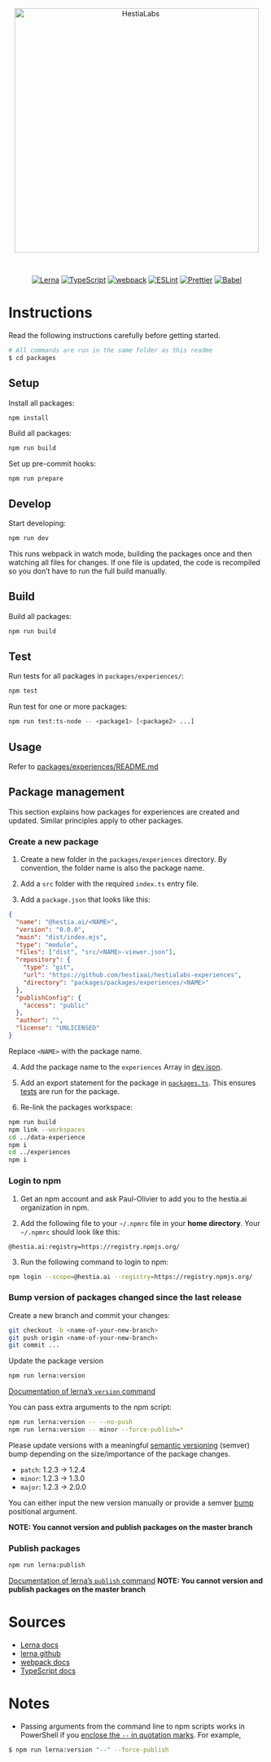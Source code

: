 <p align="center">
  <img alt="HestiaLabs" src="https://hestialabs.org/assets/img/hestialabs-logo+text.svg" width="480">
</p>

<br>

<p align="center">
  <a href="https://lerna.js.org/"><img alt="Lerna" src="https://img.shields.io/badge/Lerna-3E3E3E?style=for-the-badge&logo=lerna&logoColor=white"></a>
  <a href="https://www.typescriptlang.org/"><img alt="TypeScript" src="https://img.shields.io/badge/TypeScript-007ACC?style=for-the-badge&logo=typescript&logoColor=white"></a>
  <a href="https://webpack.js.org/"><img alt="webpack" src="https://img.shields.io/badge/Webpack-8DD6F9?style=for-the-badge&logo=Webpack&logoColor=white"></a>
  <a href="https://eslint.org"><img alt="ESLint" src="https://img.shields.io/badge/eslint-3A33D1?style=for-the-badge&logo=eslint&logoColor=white"></a>
  <a href="https://prettier.io/"><img alt="Prettier" src="https://img.shields.io/badge/prettier-1A2C34?style=for-the-badge&logo=prettier&logoColor=F7BA3E"></a>
  <a href="https://babeljs.io/"><img alt="Babel" src="https://img.shields.io/badge/Babel-F9DC3E?style=for-the-badge&logo=babel&logoColor=white"></a>

</p>

# Instructions

Read the following instructions carefully before getting started.

```bash
# All commands are run in the same folder as this readme
$ cd packages
```

## Setup

Install all packages:

```sh
npm install
```

Build all packages:

```sh
npm run build
```

Set up pre-commit hooks:

```
npm run prepare
```

## Develop

Start developing:

```sh
npm run dev
```

This runs webpack in watch mode, building the packages once and then watching all files for changes. If one file is updated, the code is recompiled so you don’t have to run the full build manually.

## Build

Build all packages:

```sh
npm run build
```

## Test

Run tests for all packages in `packages/experiences/`:

```sh
npm test
```

Run test for one or more packages:

```sh
npm run test:ts-node -- <package1> [<package2> ...]
```

## Usage

Refer to [packages/experiences/README.md](packages/experiences/README.md)

## Package management

This section explains how packages for experiences are created and updated. Similar principles apply to other packages.

### Create a new package

1. Create a new folder in the `packages/experiences` directory. By convention, the folder name is also the package name.

2. Add a `src` folder with the required `index.ts` entry file.

3. Add a `package.json` that looks like this:

```json
{
  "name": "@hestia.ai/<NAME>",
  "version": "0.0.0",
  "main": "dist/index.mjs",
  "type": "module",
  "files": ["dist", "src/<NAME>-viewer.json"],
  "repository": {
    "type": "git",
    "url": "https://github.com/hestiaai/hestialabs-experiences",
    "directory": "packages/packages/experiences/<NAME>"
  },
  "publishConfig": {
    "access": "public"
  },
  "author": "",
  "license": "UNLICENSED"
}
```

Replace `<NAME>` with the package name.

4. Add the package name to the `experiences` Array in [dev.json](https://github.com/hestiaAI/hestialabs-experiences/blob/master/experiences/config/dev.json).

5. Add an export statement for the package in [`packages.ts`](./packages.ts). This ensures [tests](./test.ts) are run for the package.

6. Re-link the packages workspace:

```sh
npm run build
npm link --workspaces
cd ../data-experience
npm i
cd ../experiences
npm i
```

### Login to npm

1. Get an npm account and ask Paul-Olivier to add you to the hestia.ai organization in npm.

2. Add the following file to your `~/.npmrc` file in your **home directory**. Your `~/.npmrc` should look like this:

```
@hestia.ai:registry=https://registry.npmjs.org/
```

3. Run the following command to login to npm:

```sh
npm login --scope=@hestia.ai --registry=https://registry.npmjs.org/
```

### Bump version of packages changed since the last release

Create a new branch and commit your changes:

```sh
git checkout -b <name-of-your-new-branch>
git push origin <name-of-your-new-branch>
git commit ...
```

Update the package version

```sh
npm run lerna:version
```

[Documentation of lerna’s `version` command](https://github.com/lerna/lerna/tree/main/libs/commands/version#readme)

You can pass extra arguments to the npm script:

```sh
npm run lerna:version -- --no-push
npm run lerna:version -- minor --force-publish=*
```

Please update versions with a meaningful [semantic versioning](https://docs.npmjs.com/about-semantic-versioning) (semver) bump depending on the size/importance of the package changes.

- `patch`: 1.2.3 -> 1.2.4
- `minor`: 1.2.3 -> 1.3.0
- `major`: 1.2.3 -> 2.0.0

You can either input the new version manually or provide a semver [bump](https://github.com/lerna/lerna/tree/main/libs/commands/version#semver-bump) positional argument.

**NOTE: You cannot version and publish packages on the master branch**

### Publish packages

```sh
npm run lerna:publish
```

[Documentation of lerna’s `publish` command](https://github.com/lerna/lerna/tree/main/libs/commands/publish#readme)
**NOTE: You cannot version and publish packages on the master branch**

# Sources

- [Lerna docs](https://lerna.js.org/docs/introduction)
- [lerna github](https://github.com/lerna/lerna)
- [webpack docs](https://webpack.js.org/concepts/)
- [TypeScript docs](https://www.typescriptlang.org/docs/)

# Notes

- Passing arguments from the command line to npm scripts works in PowerShell if you [enclose the `--` in quotation marks](https://stackoverflow.com/a/65530483/8238129). For example,

```sh
$ npm run lerna:version "--" --force-publish
```
